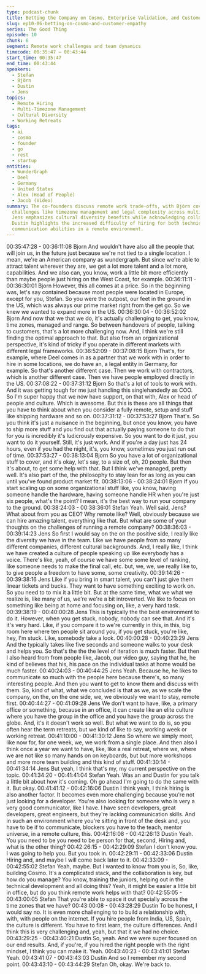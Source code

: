 ```yaml
---
type: podcast-chunk
title: Betting the Company on Cosmo, Enterprise Validation, and Customer Empathy
slug: ep10-06-betting-on-cosmo-and-customer-empathy
series: The Good Thing
episode: 10
chunk: 6
segment: Remote work challenges and team dynamics
timecode: 00:35:47 – 00:43:44
start_time: 00:35:47
end_time: 00:43:44
speakers:
  - Stefan
  - Björn
  - Dustin
  - Jens
topics:
  - Remote Hiring
  - Multi-Timezone Management
  - Cultural Diversity
  - Working Retreats
tags:
  - ai
  - cosmo
  - founder
  - go
  - rest
  - startup
entities:
  - WunderGraph
  - Deel
  - Germany
  - United States
  - Alex (Head of People)
  - Jacob (Video)
summary: The co-founders discuss remote work trade-offs, with Björn covering operational
  challenges like timezone management and legal complexity across multiple countries.
  Jens emphasizes cultural diversity benefits while acknowledging collaboration challenges.
  Dustin highlights the increased difficulty of hiring for both technical skills and
  communication abilities in a remote environment.
---
```


00:35:47:28 - 00:36:11:08
Bjorn
And wouldn't have also all the people that will join us, in the future just because we're not tied to
a single location. I mean, we're an American company as wundergraph. But since we're able to
attract talent wherever they are, we get a lot more talent and a lot more, capabilities. And we
also can, you know, work a little bit more efficiently than maybe people just hiring on the West
Coast, for example.
00:36:11:11 - 00:36:30:01
Bjorn
However, this all comes at a price. So in the beginning was, let's say contained because most
people were located in Europe, except for you, Stefan. So you were the outpost, our feet in the
ground in the US, which was always our prime market right from the get go. So we knew we
wanted to expand more in the US.
00:36:30:04 - 00:36:52:02
Bjorn
And now that we that we do, it's actually challenging to get, you know, time zones, managed
and range. So between handovers of people, talking to customers, that's a lot more challenging
now. And, I think we're still finding the optimal approach to that. But also from an organizational
perspective, it's kind of tricky if you operate in different markets with different legal frameworks.
00:36:52:09 - 00:37:08:15
Bjorn
That's, for example, where Deel comes in as a partner that we work with in order to hire in some
locations, we do have an, a legal entity in Germany, for example. So that's another different
case. Then we work with contractors, which is another different case. Then we have people
employed directly in the US.
00:37:08:22 - 00:37:31:12
Bjorn
So that's a lot of tools to work with. And it was getting tough for me just handling this
singlehandedly as COO. So I'm super happy that we now have support, on that with, Alex or
head of people and culture. Which is awesome. But this is these are all things that you have to
think about when you consider a fully remote, setup and stuff like shipping hardware and so on.
00:37:31:12 - 00:37:53:27
Bjorn
That's. So you think it's just a nuisance in the beginning, but once you know, you have to ship
more stuff and you find out that actually paying someone to do that for you is incredibly it's
ludicrously expensive. So you want to do it just, you want to do it yourself. Still, it's just work.
And if you're a day just has 24 hours, even if you had the night, it's, you know, sometimes you
just run out of time.
00:37:53:27 - 00:38:13:04
Bjorn
So you have a lot of organizational stuff to cover, and it's okay, let's say, to a size of, oh, 20
people. But then it's about, to get some help with that. But I think we've managed, pretty well.
It's also part of the, the philosophy to stay lean for as long as you can until you've found product
market fit.
00:38:13:06 - 00:38:24:01
Bjorn
If you start scaling up on some organizational stuff like, you know, having someone handle the
hardware, having someone handle HR when you're just six people, what's the point? I mean, it's
the best way to run your company to the ground.
00:38:24:03 - 00:38:36:01
Stefan
Yeah. Well said, Jens? What about from you as CEO? Why remote like? Well, obviously
because we can hire amazing talent, everything like that. But what are some of your thoughts
on the challenges of running a remote company?
00:38:36:03 - 00:39:14:23
Jens
So first I would say on the on the positive side, I really like the diversity we have in the team.
Like we have people from so many different companies, different cultural backgrounds. And, I
really like, I think we have created a culture of people speaking up like everybody has a voice.
There's like, yeah, of course we have some some level of ranking, like someone needs to make
the final call, etc. but, we, we, we really like to, to give people a freedom to have some, some
creativity.
00:39:14:26 - 00:39:38:16
Jens
Like if you bring in smart talent, you can't just give them linear tickets and bucks. They want to
have something exciting to work on. So you need to to mix it a little bit. But at the same time,
what we what we realize is, like many of us, we're we're a bit introverted. We like to focus on
something like being at home and focusing on, like, a very hard task.
00:39:38:19 - 00:40:00:28
Jens
This is typically the the best environment to do it. However, when you get stuck, nobody, nobody
can see that. And it's it's very hard. Like, if you compare it to we're currently in this, in this, big
room here where ten people sit around you, if you get stuck, you're like, hey, I'm stuck. Like,
somebody take a look.
00:40:00:28 - 00:40:23:29
Jens
And the typically takes like five seconds and someone walks to your desk and helps you. So
that's the the the level of iteration is much faster. But then I also heard from from people like,
Jacob, our video guy, saying that he, he kind of believes that his, his pace on the individual
tasks at home would be much faster.
00:40:24:03 - 00:40:44:25
Jens
Yeah. Because he, he likes to communicate so much with the people here because there's, so
many interesting people. And then you want to get to know them and discuss with them. So,
kind of what, what we concluded is that as we, as we scale the company, on the, on the one
side, we, we obviously we want to stay, remote first.
00:40:44:27 - 00:41:09:28
Jens
We don't want to have, like, a primary office or something, because in an office, it can create
like an elite culture where you have the group in the office and you have the group across the
globe. And, it's it doesn't work so well. But what we want to do is, so you often hear the term
retreats, but we kind of like to say, working week or working retreat.
00:41:10:00 - 00:41:30:12
Jens
So where we simply meet, like now for, for one week, we, we work from a single place. And then
also I think once a year we want to have, like, like a real retreat, where we, where we are not
like so many hands on on keyboards, but but more workshops and more more team building
and this kind of stuff.
00:41:30:14 - 00:41:34:14
Jens
But yeah, I think that's my, my current perspective on the topic.
00:41:34:20 - 00:41:41:04
Stefan
Yeah. Was an and Dustin for you talk a little bit about how it's coming. Oh go ahead I'm going to
do the same with it. But okay.
00:41:41:12 - 00:42:16:06
Dustin
I think yeah, I think hiring is also another factor. It becomes even more challenging because
you're not just looking for a developer. You're also looking for someone who is very a very good
communicator, like I have. I have seen developers, great developers, great engineers, but
they're lacking communication skills. And in such an environment where you're sitting in front of
the desk and, you have to be if to communicate, blockers you have to the teach, mentor
universe, in a remote culture, this.
00:42:16:08 - 00:42:26:13
Dustin
Yeah. You you need to be you need to be person for that, second, Hiring and, what is the other
thing?
00:42:26:15 - 00:42:29:09
Stefan
I don't know you. I was going to help you. But you took in.
00:42:29:11 - 00:42:33:06
Dustin
Hiring and, and maybe I will come back later to it.
00:42:33:09 - 00:42:55:02
Stefan
Yeah, maybe. But I wanted to know from you is, So, like, building Cosmo. It's a complicated
stack, and the collaboration is key, but how do you manage? You know, training the juniors,
helping out in the technical development and all doing this? Yeah, it might be easier a little bit in
office, but do you think remote work helps with that?
00:42:55:05 - 00:43:00:05
Stefan
That you're able to space it out specially across the time zones that we have?
00:43:00:08 - 00:43:28:29
Dustin
To be honest, I would say no. It is even more challenging to to build a relationship with, with,
with people on the internet. If you hire people from India, US, Spain, the culture is different. You
have to first learn, the culture differences. And I think this is very challenging and, yeah, but that
it we had no choice.
00:43:29:25 - 00:43:40:21
Dustin
So, yeah. And we were super focused on our end results. And, if you're, if you hired the right
people with the right mindset, I think you can make it. Yeah.
00:43:40:23 - 00:43:41:01
Stefan
Yeah.
00:43:41:07 - 00:43:43:03
Dustin
And so I remember my second point.
00:43:43:10 - 00:43:44:29
Stefan
Oh, okay. We're back to.